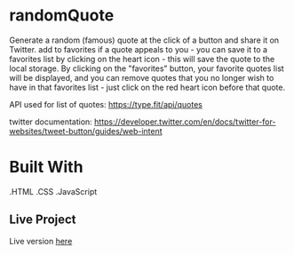 # randomQuote
Generate a random (famous) quote at the click of a button and share it on Twitter.
add to favorites
if a quote appeals to you - you can save it to a favorites list by clicking on the heart icon - this will save the quote to the local storage. By clicking on the "favorites" button, your favorite quotes list will be displayed, and you can remove quotes that you no longer wish to have in that favorites list - just click on the red heart icon before that quote.

API used for list of quotes: https://type.fit/api/quotes

twitter documentation: https://developer.twitter.com/en/docs/twitter-for-websites/tweet-button/guides/web-intent
# Built With
.HTML
.CSS
.JavaScript
## Live Project

Live version [here](https://amiraliesi83.github.io/randomQuote/)
